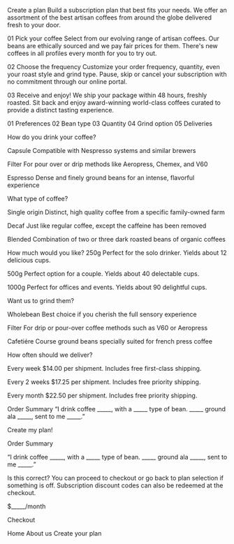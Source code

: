   Create a plan
  Build a subscription plan that best fits your needs. We offer an assortment of the best 
  artisan coffees from around the globe delivered fresh to your door.

  01
  Pick your coffee
  Select from our evolving range of artisan coffees. Our beans are ethically
  sourced and we pay fair prices for them. There's new coffees in all profiles
  every month for you to try out.
  
  02
  Choose the frequency
  Customize your order frequency, quantity, even your roast style and grind type.
  Pause, skip or cancel your subscription with no commitment through our online portal.
  
  03
  Receive and enjoy!
  We ship your package within 48 hours, freshly roasted. Sit back and enjoy award-winning
  world-class coffees curated to provide a distinct tasting experience.

  

  01 Preferences
  02 Bean type
  03 Quantity
  04 Grind option
  05 Deliveries

  How do you drink your coffee?

  Capsule
  Compatible with Nespresso systems and similar brewers

  Filter
  For pour over or drip methods like Aeropress, Chemex, and V60

  Espresso
  Dense and finely ground beans for an intense, flavorful experience

  What type of coffee?

  Single origin
  Distinct, high quality coffee from a specific family-owned farm

  Decaf
  Just like regular coffee, except the caffeine has been removed

  Blended
  Combination of two or three dark roasted beans of organic coffees

  How much would you like?
  250g
  Perfect for the solo drinker. Yields about 12 delicious cups.
  
  500g
  Perfect option for a couple. Yields about 40 delectable cups.

  1000g
  Perfect for offices and events. Yields about 90 delightful cups.

  Want us to grind them?

  Wholebean
  Best choice if you cherish the full sensory experience

  Filter
  For drip or pour-over coffee methods such as V60 or Aeropress

  Cafetiére
  Course ground beans specially suited for french press coffee

  How often should we deliver?

  Every week
  $14.00 per shipment. Includes free first-class shipping.

  Every 2 weeks
  $17.25 per shipment. Includes free priority shipping.

  Every month
  $22.50 per shipment. Includes free priority shipping.

  Order Summary
  “I drink coffee _____, with a _____ type of bean. _____ ground ala _____, 
  sent to me _____.”

  Create my plan!

  <!-- Modal -->
  Order Summary

  “I drink coffee _____, with a _____ type of bean. _____ ground ala _____,
  sent to me _____.”

  Is this correct? You can proceed to checkout or go back to plan selection if something 
  is off. Subscription discount codes can also be redeemed at the checkout.

  $_____/month

  Checkout
  <!-- End modal -->

  Home
  About us
  Create your plan